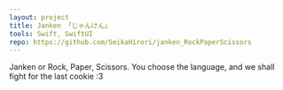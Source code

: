 ```yaml
---
layout: project
title: Janken 「じゃんけん」
tools: Swift, SwiftUI
repo: https://github.com/SeikaHirori/janken_RockPaperScissors
---
```


Janken or Rock, Paper, Scissors. You choose the language, and we shall fight for the last cookie :3